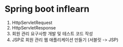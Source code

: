 <h1>Spring boot inflearn</h1>

1. HttpServletRequest
2. HttpServletResponse
3. 회원 관리 요구사항 개발 및 테스트 코드 작성
4. JSP로 회원 관리 웹 애플리케이션 만들기 (서블릿 -> JSP)
